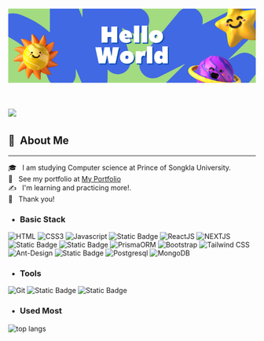 ![headerImage](/hello.png)

<h1>
    <img src="https://readme-typing-svg.herokuapp.com/?font=Righteous&size=35&center=true&vCenter=true&width=500&height=70&duration=4000&lines=Hi+There!+👋;+I'm+Thayakorn+Muadrod+!;" />
</h1>

## 🐝 &nbsp;About Me
-----------------------------
🎓 &nbsp; I am studying Computer science at Prince of Songkla University.\
🙍 &nbsp; See my portfolio at [My Portfolio](https://thayakorn-portfolio.vercel.app/)\
✍ &nbsp; I'm learning and practicing more!.\
🙏 &nbsp; Thank you!

  
*   ### Basic Stack
![HTML](https://img.shields.io/badge/HTML5-E34F26?style=for-the-badge&logo=html5&logoColor=white)
![CSS3](https://img.shields.io/badge/CSS3-1572B6?style=for-the-badge&logo=css3&logoColor=white)
![Javascript](https://img.shields.io/badge/Javascript-F0DB4F?style=for-the-badge&labelColor=black&logo=javascript&logoColor=F0DB4F)
![Static Badge](https://img.shields.io/badge/PHP-963ECB?style=for-the-badge&logo=php&logoColor=FFFFFF&color=963ECB)
![ReactJS](https://img.shields.io/badge/-React-61DBFB?style=for-the-badge&labelColor=black&logo=react&logoColor=61DBFB)
![NEXTJS](https://img.shields.io/badge/NEXT.JS-563D7C?style=for-the-badge&logo=Next.js&logoColor=black&color=white)
![Static Badge](https://img.shields.io/badge/NODE.JS-61A840?style=for-the-badge&logo=NODE.JS&logoColor=FFFFFF&labelColor=black&color=61A840)
![Static Badge](https://img.shields.io/badge/EXPRESS.JS-EADE21?style=for-the-badge&logo=EXPRESS&logoColor=FFFFFF&labelColor=black&color=EADE21)
![PrismaORM](https://img.shields.io/badge/Prisma%20ORM-563D7C?style=for-the-badge&logo=prisma&logoColor=black&color=white)
![Bootstrap](https://img.shields.io/badge/Bootstrap-563D7C?style=for-the-badge&logo=bootstrap&logoColor=white)
![Tailwind CSS](https://img.shields.io/badge/TailwindCSS-563D7C?style=for-the-badge&logo=tailwindcss&logoColor=06b6d4&color=white)
![Ant-Design](https://img.shields.io/badge/AntDesign-0170FE?style=for-the-badge&logo=antdesign&logoColor=white)
![Static Badge](https://img.shields.io/badge/MYSQL-F3F2F0?style=for-the-badge&logo=MYSQL&logoColor=black&labelColor=F3F2F0&color=black)
![Postgresql](https://img.shields.io/badge/PostgreSQL-F3F2F0?style=for-the-badge&logo=PostgreSQL&logoColor=458BF1&labelColor=F3F2F0&color=black)
![MongoDB](https://img.shields.io/badge/mongoDB-563D7C?style=for-the-badge&logo=mongodb&logoColor=grenn&labelColor=white&color=black)




*   ### Tools 
![Git](https://img.shields.io/badge/Git-F05032?style=for-the-badge&logo=git&logoColor=white)
![Static Badge](https://img.shields.io/badge/DOCKER-2BA3DF?style=for-the-badge&logo=DOCKER&logoColor=FFFFFF&labelColor=black&color=2BA3DF)
![Static Badge](https://img.shields.io/badge/POSTMAN-F48618?style=for-the-badge&logo=POSTMAN&logoColor=FFFFFF&labelColor=F48618&color=F48618)

*   ### Used Most
 <img width=325 align="center" src="https://github-readme-stats-salesp07.vercel.app/api/top-langs/?username=rusdeexii&hide=HTML&langs_count=8&layout=compact&theme=react&border_radius=10&size_weight=0.5&count_weight=0.5&exclude_repo=github-readme-stats" alt="top langs" />

           
